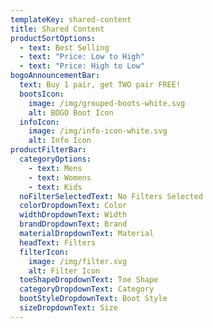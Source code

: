 ```yaml
---
templateKey: shared-content
title: Shared Content
productSortOptions:
  - text: Best Selling
  - text: "Price: Low to High"
  - text: "Price: High to Low"
bogoAnnouncementBar:
  text: Buy 1 pair, get TWO pair FREE!
  bootsIcon:
    image: /img/grouped-boots-white.svg
    alt: BOGO Boot Icon
  infoIcon:
    image: /img/info-icon-white.svg
    alt: Info Icon
productFilterBar:
  categoryOptions:
    - text: Mens
    - text: Womens
    - text: Kids
  noFilterSelectedText: No Filters Selected
  colorDropdownText: Color
  widthDropdownText: Width
  brandDropdownText: Brand
  materialDropdownText: Material
  headText: Filters
  filterIcon:
    image: /img/filter.svg
    alt: Filter Icon
  toeShapeDropdownText: Toe Shape
  categoryDropdownText: Category
  bootStyleDropdownText: Boot Style
  sizeDropdownText: Size
---
```

